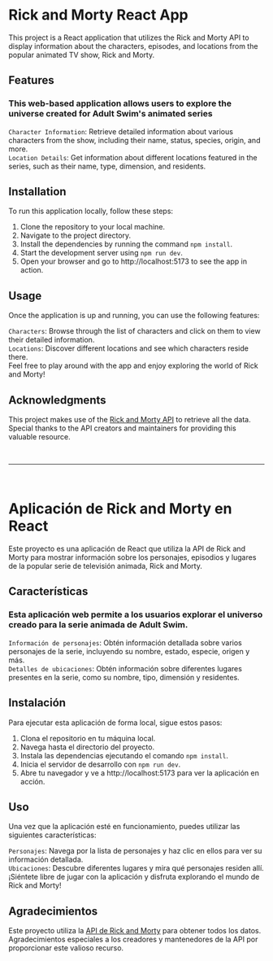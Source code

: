 # Rick and Morty React App
This project is a React application that utilizes the Rick and Morty API to display information about the characters, episodes, and locations from the popular animated TV show, Rick and Morty.

## Features
 ### This web-based application allows users to explore the universe created for Adult Swim's animated series
 `Character Information`: Retrieve detailed information about various characters from the show, including their name, status, species, origin, and more.<br>
 `Location Details`: Get information about different locations featured in the series, such as their name, type, dimension, and residents.

## Installation
To run this application locally, follow these steps:
 1. Clone the repository to your local machine.
 2. Navigate to the project directory.
 3. Install the dependencies by running the command `npm install`.
 4. Start the development server using `npm run dev`.
 5. Open your browser and go to http://localhost:5173 to see the app in action.

## Usage
Once the application is up and running, you can use the following features:

`Characters`: Browse through the list of characters and click on them to view their detailed information.<br>
`Locations`: Discover different locations and see which characters reside there.<br>
Feel free to play around with the app and enjoy exploring the world of Rick and Morty!

## Acknowledgments
This project makes use of the [Rick and Morty API](https://rickandmortyapi.com) to retrieve all the data. Special thanks to the API creators and maintainers for providing this valuable resource.

<br>

---

<br>

# Aplicación de Rick and Morty en React
Este proyecto es una aplicación de React que utiliza la API de Rick and Morty para mostrar información sobre los personajes, episodios y lugares de la popular serie de televisión animada, Rick and Morty.

## Características
 ### Esta aplicación web permite a los usuarios explorar el universo creado para la serie animada de Adult Swim.
 `Información de personajes`: Obtén información detallada sobre varios personajes de la serie, incluyendo su nombre, estado, especie, origen y más.<br>
 `Detalles de ubicaciones`: Obtén información sobre diferentes lugares presentes en la serie, como su nombre, tipo, dimensión y residentes.
 

## Instalación
Para ejecutar esta aplicación de forma local, sigue estos pasos:
 1. Clona el repositorio en tu máquina local.
 2. Navega hasta el directorio del proyecto.
 3. Instala las dependencias ejecutando el comando `npm install`.
 4. Inicia el servidor de desarrollo con `npm run dev`.
 5. Abre tu navegador y ve a http://localhost:5173 para ver la aplicación en acción.

## Uso
Una vez que la aplicación esté en funcionamiento, puedes utilizar las siguientes características:

`Personajes`: Navega por la lista de personajes y haz clic en ellos para ver su información detallada.<br>
`Ubicaciones`: Descubre diferentes lugares y mira qué personajes residen allí.<br>
¡Siéntete libre de jugar con la aplicación y disfruta explorando el mundo de Rick and Morty!

## Agradecimientos
Este proyecto utiliza la [API de Rick and Morty](https://rickandmortyapi.com) para obtener todos los datos. Agradecimientos especiales a los creadores y mantenedores de la API por proporcionar este valioso recurso.

